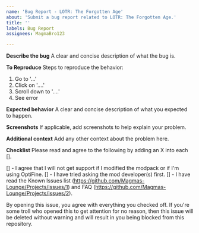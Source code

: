 ```yaml
---
name: 'Bug Report - LOTR: The Forgotten Age'
about: 'Submit a bug report related to LOTR: The Forgotten Age.'
title: ''
labels: Bug Report
assignees: MagmaBro123

---
```


**Describe the bug**
A clear and concise description of what the bug is.

**To Reproduce**
Steps to reproduce the behavior:
1. Go to '...'
2. Click on '....'
3. Scroll down to '....'
4. See error

**Expected behavior**
A clear and concise description of what you expected to happen.

**Screenshots**
If applicable, add screenshots to help explain your problem.

**Additional context**
Add any other context about the problem here.

**Checklist**
Please read and agree to the following by adding an X into each [].

[] - I agree that I will not get support if I modified the modpack or if I'm using OptiFine.
[] - I have tried asking the mod developer(s) first.
[] - I have read the Known Issues list (https://github.com/Magmas-Lounge/Projects/issues/1) and FAQ (https://github.com/Magmas-Lounge/Projects/issues/2).

By opening this issue, you agree with everything you checked off. If you're some troll who opened this to get attention for no reason, then this issue will be deleted without warning and will result in you being blocked from this repository.
